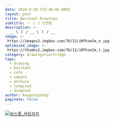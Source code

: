 ```yaml
---
date: 2020-9-20 T23:48:05.000Z
layout: post
title: Barstool Drawings
subtitle: ㅡ ㅣ / 도면함
description: >-
  __ \ ㅣ / __ \ ㅣ / __
image: >-
 https://images2.imgbox.com/76/12/iMfhsmJm_o.jpg
optimized_image: >-
 https://thumbs2.imgbox.com/76/12/iMfhsmJm_t.jpg
category: drawings+cartridge
tags:
  - drawing
  - barstool
  - cafe
  - square
  - anchura
  - longitud
  - diagonal
author: Keygroupshop
paginate: false
---
```

<a href="https://imgbox.com/fBbQdkO6" target="_blank"><img src="https://images2.imgbox.com/c3/cd/fBbQdkO6_o.jpg" alt="바스툴_카트리지"/></a> 
